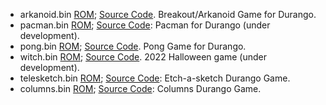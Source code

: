 * arkanoid.bin [ROM](../assets/bin/arkanoid.bin); [Source Code](https://github.com/durangoretro/arkanoid). Breakout/Arkanoid Game for Durango.
* pacman.bin [ROM](../assets/bin/pacman.bin); [Source Code](): Pacman for Durango (under development).
* pong.bin [ROM](../assets/bin/pong.bin); [Source Code](https://github.com/durangoretro/durango_demos/blob/main/pong.s). Pong Game for Durango.
* witch.bin [ROM](../assets/bin/witch.bin); [Source Code](https://github.com/durangoretro/witch). 2022 Halloween game (under development).
* telesketch.bin [ROM](../assets/bin/telesketch.bin); [Source Code](https://github.com/durangoretro/telesketch): Etch-a-sketch  Durango Game.
* columns.bin [ROM](../assets/bin/columns.bin); [Source Code](): Columns Durango Game.
